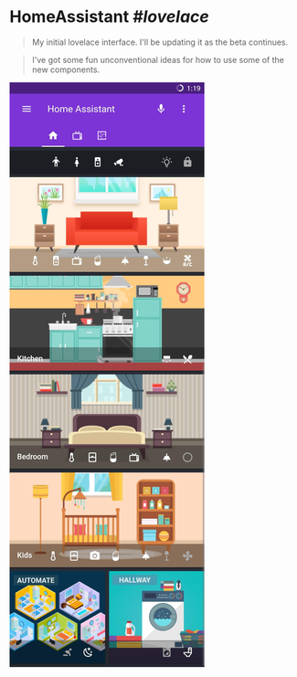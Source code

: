 # HomeAssistant **_#lovelace_**
> My initial lovelace interface. I'll be updating it as the beta continues.

> I've got some fun unconventional ideas for how to use some of the new components.

![](images/lovelace_ui.jpg)
